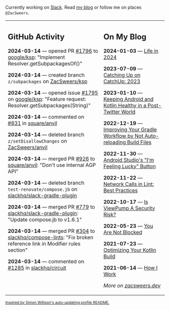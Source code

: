 Currently working on [Slack](https://slack.com/). Read [my blog](https://zacsweers.dev/) or follow me on places `@ZacSweers`.

<table><tr><td valign="top" width="60%">

## GitHub Activity
<!-- githubActivity starts -->
**2024-03-14** — opened PR [#1796](https://github.com/google/ksp/pull/1796) to [google/ksp](https://github.com/google/ksp): "Implement Resolver.getSubpackagesOf()"

**2024-03-14** — created branch `z/subpackages` on [ZacSweers/ksp](https://github.com/ZacSweers/ksp)

**2024-03-14** — opened issue [#1795](https://github.com/google/ksp/issues/1795) on [google/ksp](https://github.com/google/ksp): "Feature request: Resolver.getSubpackages(String)"

**2024-03-14** — commented on [#831](https://github.com/square/anvil/pull/831#issuecomment-1998254177) in [square/anvil](https://github.com/square/anvil)

**2024-03-14** — deleted branch `z/setDisallowChanges` on [ZacSweers/anvil](https://github.com/ZacSweers/anvil)

**2024-03-14** — merged PR [#926](https://github.com/square/anvil/pull/926) to [square/anvil](https://github.com/square/anvil): "Don't use internal AGP API"

**2024-03-14** — deleted branch `test-renovate/compose.jb` on [slackhq/slack-gradle-plugin](https://github.com/slackhq/slack-gradle-plugin)

**2024-03-14** — merged PR [#779](https://github.com/slackhq/slack-gradle-plugin/pull/779) to [slackhq/slack-gradle-plugin](https://github.com/slackhq/slack-gradle-plugin): "Update compose.jb to v1.6.1"

**2024-03-14** — merged PR [#304](https://github.com/slackhq/compose-lints/pull/304) to [slackhq/compose-lints](https://github.com/slackhq/compose-lints): "Fix broken reference link in Modifier rules section"

**2024-03-14** — commented on [#1285](https://github.com/slackhq/circuit/issues/1285#issuecomment-1997571740) in [slackhq/circuit](https://github.com/slackhq/circuit)
<!-- githubActivity ends -->
</td><td valign="top" width="40%">

## On My Blog
<!-- blog starts -->
**2024-01-03** — [Life in 2024](https://www.zacsweers.dev/life-in-2024/)

**2023-07-09** — [Catching Up on CatchUp: 2023](https://www.zacsweers.dev/catching-up-on-catchup-2023/)

**2023-01-10** — [Keeping Android and Kotlin Healthy in a Post-Twitter World](https://www.zacsweers.dev/keeping-android-healthy/)

**2022-12-19** — [Improving Your Gradle Workflow by Not Auto-reloading Build Files](https://www.zacsweers.dev/improving-your-workflow-by-not-auto-reloading-build-files/)

**2022-11-30** — [Android Studio's "I'm Feeling Lucky" Button](https://www.zacsweers.dev/android-studios-im-feeling-lucky-button/)

**2022-11-22** — [Network Calls in Lint: Best Practices](https://www.zacsweers.dev/network-calls-in-lint-best-practices/)

**2022-10-17** — [Is ViewPump A Security Risk?](https://www.zacsweers.dev/is-viewpump-a-security-risk/)

**2022-05-23** — [You Are Not Blocked](https://www.zacsweers.dev/you-are-not-blocked/)

**2021-07-23** — [Optimizing Your Kotlin Build](https://www.zacsweers.dev/optimizing-your-kotlin-build/)

**2021-06-14** — [How I Work](https://www.zacsweers.dev/how-i-work/)
<!-- blog ends -->
_More on [zacsweers.dev](https://zacsweers.dev/)_
</td></tr></table>

<sub><a href="https://simonwillison.net/2020/Jul/10/self-updating-profile-readme/">Inspired by Simon Willison's auto-updating profile README.</a></sub>